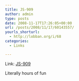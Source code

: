 ```yaml
---
title: JS-909
author: admin
type: posts
date: 2008-11-17T17:26:05+00:00
url: /posts/2008/11/17/60143557/
yourls_shorturl:
  - http://lobban.org/i/68
categories:
  - Links

---
```

Link: [JS-909][1]

Literally hours of fun

 [1]: http://www.themaninblue.com/experiment/JS-909/